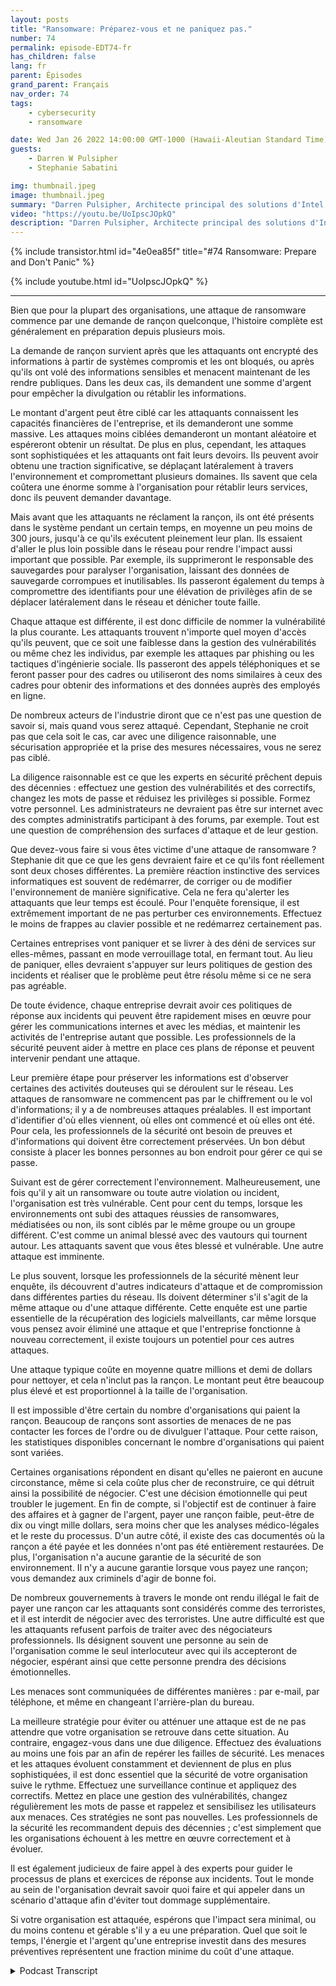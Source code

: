 ```yaml
---
layout: posts
title: "Ransomware: Préparez-vous et ne paniquez pas."
number: 74
permalink: episode-EDT74-fr
has_children: false
lang: fr
parent: Épisodes
grand_parent: Français
nav_order: 74
tags:
    - cybersecurity
    - ransomware

date: Wed Jan 26 2022 14:00:00 GMT-1000 (Hawaii-Aleutian Standard Time)
guests:
    - Darren W Pulsipher
    - Stephanie Sabatini

img: thumbnail.jpeg
image: thumbnail.jpeg
summary: "Darren Pulsipher, Architecte principal des solutions d'Intel, s'entretient avec Stephanie Sabatini, Directrice principale des services professionnels de Hitachi Systems Security, sur la prévention et la préparation des attaques de ransomware, ainsi que sur les mesures à prendre si votre organisation est attaquée."
video: "https://youtu.be/UoIpscJOpkQ"
description: "Darren Pulsipher, Architecte principal des solutions d'Intel, s'entretient avec Stephanie Sabatini, Directrice principale des services professionnels de Hitachi Systems Security, sur la prévention et la préparation des attaques de ransomware, ainsi que sur les mesures à prendre si votre organisation est attaquée."
---
```


<div>
{% include transistor.html id="4e0ea85f" title="#74 Ransomware: Prepare and Don't Panic" %}

{% include youtube.html id="UoIpscJOpkQ" %}
</div>

---

Bien que pour la plupart des organisations, une attaque de ransomware commence par une demande de rançon quelconque, l'histoire complète est généralement en préparation depuis plusieurs mois.

La demande de rançon survient après que les attaquants ont encrypté des informations à partir de systèmes compromis et les ont bloqués, ou après qu'ils ont volé des informations sensibles et menacent maintenant de les rendre publiques. Dans les deux cas, ils demandent une somme d'argent pour empêcher la divulgation ou rétablir les informations.

Le montant d'argent peut être ciblé car les attaquants connaissent les capacités financières de l'entreprise, et ils demanderont une somme massive. Les attaques moins ciblées demanderont un montant aléatoire et espéreront obtenir un résultat. De plus en plus, cependant, les attaques sont sophistiquées et les attaquants ont fait leurs devoirs. Ils peuvent avoir obtenu une traction significative, se déplaçant latéralement à travers l'environnement et compromettant plusieurs domaines. Ils savent que cela coûtera une énorme somme à l'organisation pour rétablir leurs services, donc ils peuvent demander davantage.

Mais avant que les attaquants ne réclament la rançon, ils ont été présents dans le système pendant un certain temps, en moyenne un peu moins de 300 jours, jusqu'à ce qu'ils exécutent pleinement leur plan. Ils essaient d'aller le plus loin possible dans le réseau pour rendre l'impact aussi important que possible. Par exemple, ils supprimeront le responsable des sauvegardes pour paralyser l'organisation, laissant des données de sauvegarde corrompues et inutilisables. Ils passeront également du temps à compromettre des identifiants pour une élévation de privilèges afin de se déplacer latéralement dans le réseau et dénicher toute faille.

Chaque attaque est différente, il est donc difficile de nommer la vulnérabilité la plus courante. Les attaquants trouvent n'importe quel moyen d'accès qu'ils peuvent, que ce soit une faiblesse dans la gestion des vulnérabilités ou même chez les individus, par exemple les attaques par phishing ou les tactiques d'ingénierie sociale. Ils passeront des appels téléphoniques et se feront passer pour des cadres ou utiliseront des noms similaires à ceux des cadres pour obtenir des informations et des données auprès des employés en ligne.

De nombreux acteurs de l'industrie diront que ce n'est pas une question de savoir si, mais quand vous serez attaqué. Cependant, Stephanie ne croit pas que cela soit le cas, car avec une diligence raisonnable, une sécurisation appropriée et la prise des mesures nécessaires, vous ne serez pas ciblé.

La diligence raisonnable est ce que les experts en sécurité prêchent depuis des décennies : effectuez une gestion des vulnérabilités et des correctifs, changez les mots de passe et réduisez les privilèges si possible. Formez votre personnel. Les administrateurs ne devraient pas être sur internet avec des comptes administratifs participant à des forums, par exemple. Tout est une question de compréhension des surfaces d'attaque et de leur gestion.

Que devez-vous faire si vous êtes victime d'une attaque de ransomware ? Stephanie dit que ce que les gens devraient faire et ce qu'ils font réellement sont deux choses différentes. La première réaction instinctive des services informatiques est souvent de redémarrer, de corriger ou de modifier l'environnement de manière significative. Cela ne fera qu'alerter les attaquants que leur temps est écoulé. Pour l'enquête forensique, il est extrêmement important de ne pas perturber ces environnements. Effectuez le moins de frappes au clavier possible et ne redémarrez certainement pas.

Certaines entreprises vont paniquer et se livrer à des déni de services sur elles-mêmes, passant en mode verrouillage total, en fermant tout. Au lieu de paniquer, elles devraient s'appuyer sur leurs politiques de gestion des incidents et réaliser que le problème peut être résolu même si ce ne sera pas agréable.

De toute évidence, chaque entreprise devrait avoir ces politiques de réponse aux incidents qui peuvent être rapidement mises en œuvre pour gérer les communications internes et avec les médias, et maintenir les activités de l'entreprise autant que possible. Les professionnels de la sécurité peuvent aider à mettre en place ces plans de réponse et peuvent intervenir pendant une attaque.

Leur première étape pour préserver les informations est d'observer certaines des activités douteuses qui se déroulent sur le réseau. Les attaques de ransomware ne commencent pas par le chiffrement ou le vol d'informations; il y a de nombreuses attaques préalables. Il est important d'identifier d'où elles viennent, où elles ont commencé et où elles ont été. Pour cela, les professionnels de la sécurité ont besoin de preuves et d'informations qui doivent être correctement préservées. Un bon début consiste à placer les bonnes personnes au bon endroit pour gérer ce qui se passe.

Suivant est de gérer correctement l'environnement. Malheureusement, une fois qu'il y ait un ransomware ou toute autre violation ou incident, l'organisation est très vulnérable. Cent pour cent du temps, lorsque les environnements ont subi des attaques réussies de ransomwares, médiatisées ou non, ils sont ciblés par le même groupe ou un groupe différent. C'est comme un animal blessé avec des vautours qui tournent autour. Les attaquants savent que vous êtes blessé et vulnérable. Une autre attaque est imminente.

Le plus souvent, lorsque les professionnels de la sécurité mènent leur enquête, ils découvrent d'autres indicateurs d'attaque et de compromission dans différentes parties du réseau. Ils doivent déterminer s'il s'agit de la même attaque ou d'une attaque différente. Cette enquête est une partie essentielle de la récupération des logiciels malveillants, car même lorsque vous pensez avoir éliminé une attaque et que l'entreprise fonctionne à nouveau correctement, il existe toujours un potentiel pour ces autres attaques.

Une attaque typique coûte en moyenne quatre millions et demi de dollars pour nettoyer, et cela n'inclut pas la rançon. Le montant peut être beaucoup plus élevé et est proportionnel à la taille de l'organisation.

Il est impossible d'être certain du nombre d'organisations qui paient la rançon. Beaucoup de rançons sont assorties de menaces de ne pas contacter les forces de l'ordre ou de divulguer l'attaque. Pour cette raison, les statistiques disponibles concernant le nombre d'organisations qui paient sont variées.

Certaines organisations répondent en disant qu'elles ne paieront en aucune circonstance, même si cela coûte plus cher de reconstruire, ce qui détruit ainsi la possibilité de négocier. C'est une décision émotionnelle qui peut troubler le jugement. En fin de compte, si l'objectif est de continuer à faire des affaires et à gagner de l'argent, payer une rançon faible, peut-être de dix ou vingt mille dollars, sera moins cher que les analyses médico-légales et le reste du processus. D'un autre côté, il existe des cas documentés où la rançon a été payée et les données n'ont pas été entièrement restaurées. De plus, l'organisation n'a aucune garantie de la sécurité de son environnement. Il n'y a aucune garantie lorsque vous payez une rançon; vous demandez aux criminels d'agir de bonne foi.

De nombreux gouvernements à travers le monde ont rendu illégal le fait de payer une rançon car les attaquants sont considérés comme des terroristes, et il est interdit de négocier avec des terroristes. Une autre difficulté est que les attaquants refusent parfois de traiter avec des négociateurs professionnels. Ils désignent souvent une personne au sein de l'organisation comme le seul interlocuteur avec qui ils accepteront de négocier, espérant ainsi que cette personne prendra des décisions émotionnelles.

Les menaces sont communiquées de différentes manières : par e-mail, par téléphone, et même en changeant l'arrière-plan du bureau.

La meilleure stratégie pour éviter ou atténuer une attaque est de ne pas attendre que votre organisation se retrouve dans cette situation. Au contraire, engagez-vous dans une due diligence. Effectuez des évaluations au moins une fois par an afin de repérer les failles de sécurité. Les menaces et les attaques évoluent constamment et deviennent de plus en plus sophistiquées, il est donc essentiel que la sécurité de votre organisation suive le rythme. Effectuez une surveillance continue et appliquez des correctifs. Mettez en place une gestion des vulnérabilités, changez régulièrement les mots de passe et rappelez et sensibilisez les utilisateurs aux menaces. Ces stratégies ne sont pas nouvelles. Les professionnels de la sécurité les recommandent depuis des décennies ; c'est simplement que les organisations échouent à les mettre en œuvre correctement et à évoluer.

Il est également judicieux de faire appel à des experts pour guider le processus de plans et exercices de réponse aux incidents. Tout le monde au sein de l'organisation devrait savoir quoi faire et qui appeler dans un scénario d'attaque afin d'éviter tout dommage supplémentaire.

Si votre organisation est attaquée, espérons que l'impact sera minimal, ou du moins contenu et gérable s'il y a eu une préparation. Quel que soit le temps, l'énergie et l'argent qu'une entreprise investit dans des mesures préventives représentent une fraction minime du coût d'une attaque.



<details>
<summary> Podcast Transcript </summary>

<p></p>

</details>
